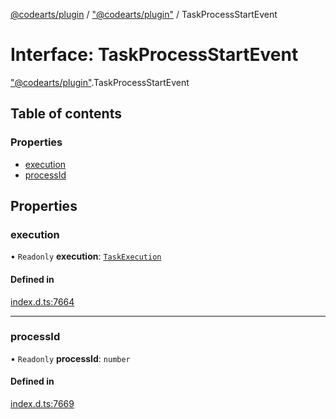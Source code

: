 [@codearts/plugin](../README.md) / ["@codearts/plugin"](../modules/_codearts_plugin_.md) / TaskProcessStartEvent

# Interface: TaskProcessStartEvent

["@codearts/plugin"](../modules/_codearts_plugin_.md).TaskProcessStartEvent

## Table of contents

### Properties

- [execution](codearts_plugin_.TaskProcessStartEvent.md#execution)
- [processId](codearts_plugin_.TaskProcessStartEvent.md#processid)

## Properties

### execution

• `Readonly` **execution**: [`TaskExecution`](codearts_plugin_.TaskExecution.md)

#### Defined in

[index.d.ts:7664](https://github.com/huaweicloud/cloudide-plugin-api/blob/d4de966/index.d.ts#L7664)

___

### processId

• `Readonly` **processId**: `number`

#### Defined in

[index.d.ts:7669](https://github.com/huaweicloud/cloudide-plugin-api/blob/d4de966/index.d.ts#L7669)
